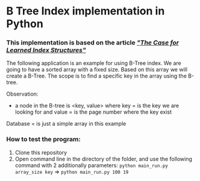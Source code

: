 # B Tree Index implementation in Python
### This implementation is based on the article [_"The Case for Learned Index Structures"_](https://arxiv.org/pdf/1712.01208.pdf)

The following application is an example for using B-Tree index. We are going to have a sorted array with a fixed size. Based on this array we will create a B-Tree. The scope is to find a specific key in the array using the B-tree.

Observation:
- a node in the B-tree is <key, value> where key =  is the key we are looking for and value = is the page number where the key exist

Database = is just a simple array in this example

### How to test the program:
1. Clone this repository
2. Open command line in the directory of the folder, and use the following command with 2 additionally parameters:
                ```python main_run.py array_size key``` => ```python main_run.py 100 19```
               
